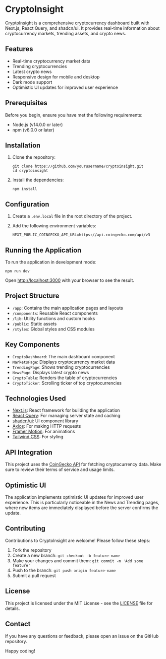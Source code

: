 # CryptoInsight

CryptoInsight is a comprehensive cryptocurrency dashboard built with Next.js, React Query, and shadcn/ui. It provides real-time information about cryptocurrency markets, trending assets, and crypto news.

## Features

- Real-time cryptocurrency market data
- Trending cryptocurrencies
- Latest crypto news
- Responsive design for mobile and desktop
- Dark mode support
- Optimistic UI updates for improved user experience

## Prerequisites

Before you begin, ensure you have met the following requirements:

- Node.js (v14.0.0 or later)
- npm (v6.0.0 or later)

## Installation

1. Clone the repository:

   ```
   git clone https://github.com/yourusername/cryptoinsight.git
   cd cryptoinsight
   ```

2. Install the dependencies:

   ```
   npm install
   ```

## Configuration

1. Create a `.env.local` file in the root directory of the project.

2. Add the following environment variables:

   ```
   NEXT_PUBLIC_COINGECKO_API_URL=https://api.coingecko.com/api/v3
   ```

## Running the Application

To run the application in development mode:

```
npm run dev
```

Open [http://localhost:3000](http://localhost:3000) with your browser to see the result.

## Project Structure

- `/app`: Contains the main application pages and layouts
- `/components`: Reusable React components
- `/lib`: Utility functions and custom hooks
- `/public`: Static assets
- `/styles`: Global styles and CSS modules

## Key Components

- `CryptoDashboard`: The main dashboard component
- `MarketsPage`: Displays cryptocurrency market data
- `TrendingPage`: Shows trending cryptocurrencies
- `NewsPage`: Displays latest crypto news
- `CryptoTable`: Renders the table of cryptocurrencies
- `CryptoTicker`: Scrolling ticker of top cryptocurrencies

## Technologies Used

- [Next.js](https://nextjs.org/): React framework for building the application
- [React Query](https://react-query.tanstack.com/): For managing server state and caching
- [shadcn/ui](https://ui.shadcn.com/): UI component library
- [Axios](https://axios-http.com/): For making HTTP requests
- [Framer Motion](https://www.framer.com/motion/): For animations
- [Tailwind CSS](https://tailwindcss.com/): For styling

## API Integration

This project uses the [CoinGecko API](https://www.coingecko.com/en/api/documentation) for fetching cryptocurrency data. Make sure to review their terms of service and usage limits.

## Optimistic UI

The application implements optimistic UI updates for improved user experience. This is particularly noticeable in the News and Trending pages, where new items are immediately displayed before the server confirms the update.

## Contributing

Contributions to CryptoInsight are welcome! Please follow these steps:

1. Fork the repository
2. Create a new branch: `git checkout -b feature-name`
3. Make your changes and commit them: `git commit -m 'Add some feature'`
4. Push to the branch: `git push origin feature-name`
5. Submit a pull request

## License

This project is licensed under the MIT License - see the [LICENSE](LICENSE) file for details.

## Contact

If you have any questions or feedback, please open an issue on the GitHub repository.

Happy coding!